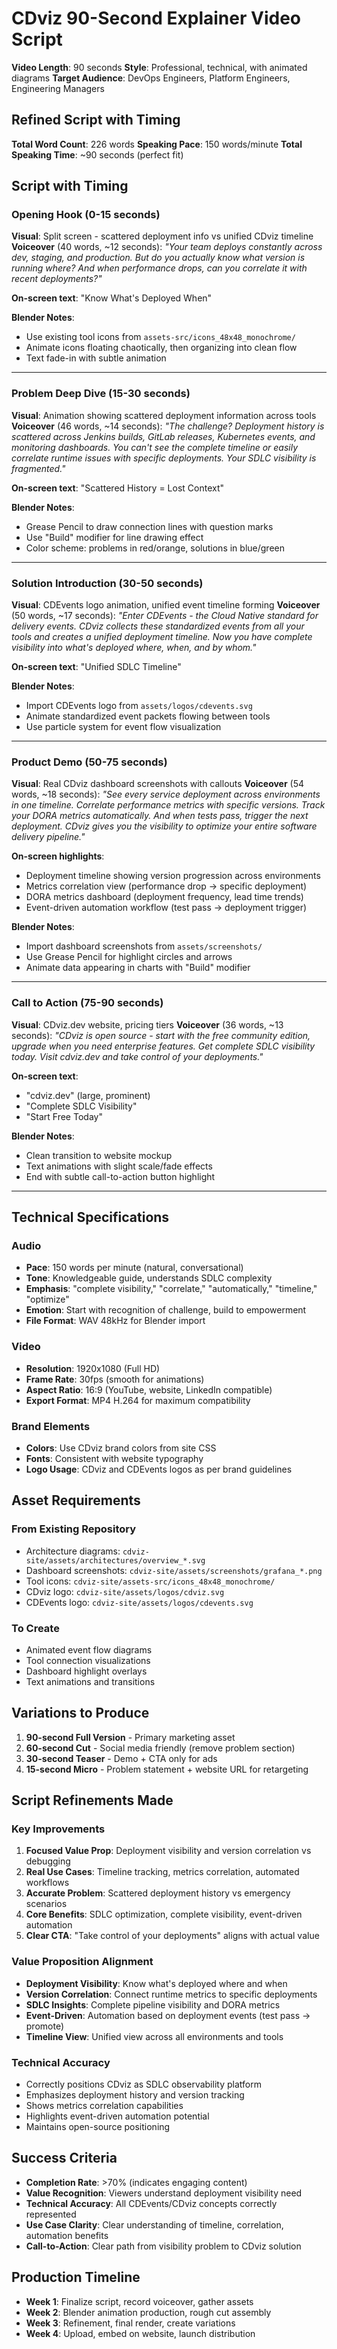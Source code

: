 # CDviz 90-Second Explainer Video Script

**Video Length**: 90 seconds
**Style**: Professional, technical, with animated diagrams
**Target Audience**: DevOps Engineers, Platform Engineers, Engineering Managers

## Refined Script with Timing

**Total Word Count**: 226 words
**Speaking Pace**: 150 words/minute
**Total Speaking Time**: ~90 seconds (perfect fit)

## Script with Timing

### Opening Hook (0-15 seconds)

**Visual**: Split screen - scattered deployment info vs unified CDviz timeline
**Voiceover** (40 words, ~12 seconds):
_"Your team deploys constantly across dev, staging, and production. But do you actually know what version is running where? And when performance drops, can you correlate it with recent deployments?"_

**On-screen text**: "Know What's Deployed When"

**Blender Notes**:

- Use existing tool icons from `assets-src/icons_48x48_monochrome/`
- Animate icons floating chaotically, then organizing into clean flow
- Text fade-in with subtle animation

---

### Problem Deep Dive (15-30 seconds)

**Visual**: Animation showing scattered deployment information across tools
**Voiceover** (46 words, ~14 seconds):
_"The challenge? Deployment history is scattered across Jenkins builds, GitLab releases, Kubernetes events, and monitoring dashboards. You can't see the complete timeline or easily correlate runtime issues with specific deployments. Your SDLC visibility is fragmented."_

**On-screen text**: "Scattered History = Lost Context"

**Blender Notes**:

- Grease Pencil to draw connection lines with question marks
- Use "Build" modifier for line drawing effect
- Color scheme: problems in red/orange, solutions in blue/green

---

### Solution Introduction (30-50 seconds)

**Visual**: CDEvents logo animation, unified event timeline forming
**Voiceover** (50 words, ~17 seconds):
_"Enter CDEvents - the Cloud Native standard for delivery events. CDviz collects these standardized events from all your tools and creates a unified deployment timeline. Now you have complete visibility into what's deployed where, when, and by whom."_

**On-screen text**: "Unified SDLC Timeline"

**Blender Notes**:

- Import CDEvents logo from `assets/logos/cdevents.svg`
- Animate standardized event packets flowing between tools
- Use particle system for event flow visualization

---

### Product Demo (50-75 seconds)

**Visual**: Real CDviz dashboard screenshots with callouts
**Voiceover** (54 words, ~18 seconds):
_"See every service deployment across environments in one timeline. Correlate performance metrics with specific versions. Track your DORA metrics automatically. And when tests pass, trigger the next deployment. CDviz gives you the visibility to optimize your entire software delivery pipeline."_

**On-screen highlights**:

- Deployment timeline showing version progression across environments
- Metrics correlation view (performance drop → specific deployment)
- DORA metrics dashboard (deployment frequency, lead time trends)
- Event-driven automation workflow (test pass → deployment trigger)

**Blender Notes**:

- Import dashboard screenshots from `assets/screenshots/`
- Use Grease Pencil for highlight circles and arrows
- Animate data appearing in charts with "Build" modifier

---

### Call to Action (75-90 seconds)

**Visual**: CDviz.dev website, pricing tiers
**Voiceover** (36 words, ~13 seconds):
_"CDviz is open source - start with the free community edition, upgrade when you need enterprise features. Get complete SDLC visibility today. Visit cdviz.dev and take control of your deployments."_

**On-screen text**:

- "cdviz.dev" (large, prominent)
- "Complete SDLC Visibility"
- "Start Free Today"

**Blender Notes**:

- Clean transition to website mockup
- Text animations with slight scale/fade effects
- End with subtle call-to-action button highlight

---

## Technical Specifications

### Audio

- **Pace**: 150 words per minute (natural, conversational)
- **Tone**: Knowledgeable guide, understands SDLC complexity
- **Emphasis**: "complete visibility," "correlate," "automatically," "timeline," "optimize"
- **Emotion**: Start with recognition of challenge, build to empowerment
- **File Format**: WAV 48kHz for Blender import

### Video

- **Resolution**: 1920x1080 (Full HD)
- **Frame Rate**: 30fps (smooth for animations)
- **Aspect Ratio**: 16:9 (YouTube, website, LinkedIn compatible)
- **Export Format**: MP4 H.264 for maximum compatibility

### Brand Elements

- **Colors**: Use CDviz brand colors from site CSS
- **Fonts**: Consistent with website typography
- **Logo Usage**: CDviz and CDEvents logos as per brand guidelines

## Asset Requirements

### From Existing Repository

- Architecture diagrams: `cdviz-site/assets/architectures/overview_*.svg`
- Dashboard screenshots: `cdviz-site/assets/screenshots/grafana_*.png`
- Tool icons: `cdviz-site/assets-src/icons_48x48_monochrome/`
- CDviz logo: `cdviz-site/assets/logos/cdviz.svg`
- CDEvents logo: `cdviz-site/assets/logos/cdevents.svg`

### To Create

- Animated event flow diagrams
- Tool connection visualizations
- Dashboard highlight overlays
- Text animations and transitions

## Variations to Produce

1. **90-second Full Version** - Primary marketing asset
2. **60-second Cut** - Social media friendly (remove problem section)
3. **30-second Teaser** - Demo + CTA only for ads
4. **15-second Micro** - Problem statement + website URL for retargeting

## Script Refinements Made

### Key Improvements

1. **Focused Value Prop**: Deployment visibility and version correlation vs debugging
2. **Real Use Cases**: Timeline tracking, metrics correlation, automated workflows
3. **Accurate Problem**: Scattered deployment history vs emergency scenarios
4. **Core Benefits**: SDLC optimization, complete visibility, event-driven automation
5. **Clear CTA**: "Take control of your deployments" aligns with actual value

### Value Proposition Alignment

- **Deployment Visibility**: Know what's deployed where and when
- **Version Correlation**: Connect runtime metrics to specific deployments
- **SDLC Insights**: Complete pipeline visibility and DORA metrics
- **Event-Driven**: Automation based on deployment events (test pass → promote)
- **Timeline View**: Unified view across all environments and tools

### Technical Accuracy

- Correctly positions CDviz as SDLC observability platform
- Emphasizes deployment history and version tracking
- Shows metrics correlation capabilities
- Highlights event-driven automation potential
- Maintains open-source positioning

## Success Criteria

- **Completion Rate**: >70% (indicates engaging content)
- **Value Recognition**: Viewers understand deployment visibility need
- **Technical Accuracy**: All CDEvents/CDviz concepts correctly represented
- **Use Case Clarity**: Clear understanding of timeline, correlation, automation benefits
- **Call-to-Action**: Clear path from visibility problem to CDviz solution

## Production Timeline

- **Week 1**: Finalize script, record voiceover, gather assets
- **Week 2**: Blender animation production, rough cut assembly
- **Week 3**: Refinement, final render, create variations
- **Week 4**: Upload, embed on website, launch distribution
